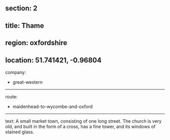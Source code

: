 section: 2
----
title: Thame
----
region: oxfordshire
----
location: 51.741421, -0.96804
----
company:
- great-western
----
route:
- maidenhead-to-wycombe-and-oxford
----
text: A small market town, consisting of one long street. The church is very old, and built in the form of a cross, has a fine tower, and its windows of stained glass.
